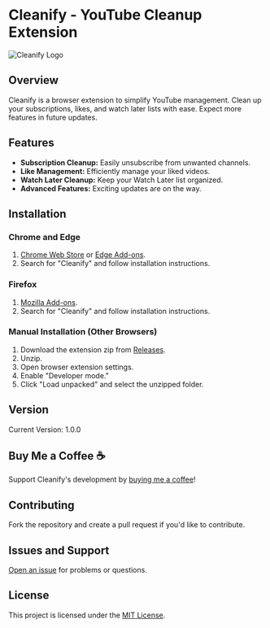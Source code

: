 # Cleanify - YouTube Cleanup Extension

![Cleanify Logo](https://i.imgur.com/1tmtK3Z.png)

## Overview

Cleanify is a browser extension to simplify YouTube management. Clean up your subscriptions, likes, and watch later lists with ease. Expect more features in future updates.

## Features

- **Subscription Cleanup:** Easily unsubscribe from unwanted channels.
- **Like Management:** Efficiently manage your liked videos.
- **Watch Later Cleanup:** Keep your Watch Later list organized.
- **Advanced Features:** Exciting updates are on the way.

## Installation

### Chrome and Edge

1. [Chrome Web Store](https://chrome.google.com/webstore/) or [Edge Add-ons](https://microsoftedge.microsoft.com/addons/Microsoft-Edge-Extensions-Home/).
2. Search for "Cleanify" and follow installation instructions.

### Firefox

1. [Mozilla Add-ons](https://addons.mozilla.org/).
2. Search for "Cleanify" and follow installation instructions.

### Manual Installation (Other Browsers)

1. Download the extension zip from [Releases](https://github.com/armanicdev/Cleanify/releases).
2. Unzip.
3. Open browser extension settings.
4. Enable "Developer mode."
5. Click "Load unpacked" and select the unzipped folder.

## Version

Current Version: 1.0.0

## Buy Me a Coffee ☕️

Support Cleanify's development by [buying me a coffee](https://www.buymeacoffee.com/arman.cron)!

## Contributing

Fork the repository and create a pull request if you'd like to contribute.

## Issues and Support

[Open an issue](https://github.com/armanicdev/Cleanify/issues) for problems or questions.

## License

This project is licensed under the [MIT License](LICENSE).
